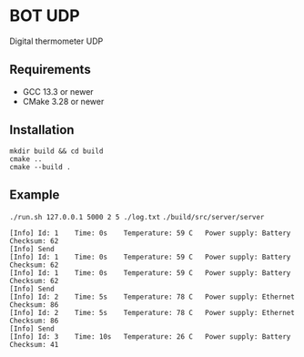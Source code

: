 # BOT UDP
Digital thermometer UDP

## Requirements
- GCC 13.3 or newer
- CMake 3.28 or newer

## Installation
```
mkdir build && cd build
cmake ..
cmake --build .
```

## Example
`./run.sh 127.0.0.1 5000 2 5 ./log.txt`
`./build/src/server/server`

```
[Info] Id: 1	Time: 0s	Temperature: 59 C	Power supply: Battery 	Checksum: 62
[Info] Send
[Info] Id: 1	Time: 0s	Temperature: 59 C	Power supply: Battery 	Checksum: 62
[Info] Id: 1	Time: 0s	Temperature: 59 C	Power supply: Battery 	Checksum: 62
[Info] Send
[Info] Id: 2	Time: 5s	Temperature: 78 C	Power supply: Ethernet 	Checksum: 86
[Info] Id: 2	Time: 5s	Temperature: 78 C	Power supply: Ethernet 	Checksum: 86
[Info] Send
[Info] Id: 3	Time: 10s	Temperature: 26 C	Power supply: Battery 	Checksum: 41
```
